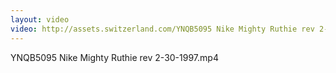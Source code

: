 ```yaml
---
layout: video
video: http://assets.switzerland.com/YNQB5095 Nike Mighty Ruthie rev 2-30-1997.mp4
---
```

YNQB5095 Nike Mighty Ruthie rev 2-30-1997.mp4
